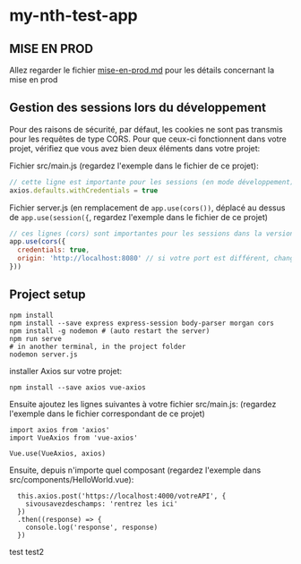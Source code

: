# my-nth-test-app

## MISE EN PROD

Allez regarder le fichier [mise-en-prod.md](mise-en-prod.md) pour les détails concernant la mise en prod

## Gestion des sessions lors du développement

Pour des raisons de sécurité, par défaut, les cookies ne sont pas transmis pour les
requêtes de type CORS. Pour que ceux-ci fonctionnent dans votre projet, vérifiez que vous
avez bien deux éléments dans votre projet:

Fichier src/main.js (regardez l'exemple dans le fichier de ce projet):
```js
// cette ligne est importante pour les sessions (en mode développement)
axios.defaults.withCredentials = true
```

Fichier server.js (en remplacement de `app.use(cors())`, déplacé au dessus de
`app.use(session({`, regardez l'exemple dans le fichier de ce projet)
```js
// ces lignes (cors) sont importantes pour les sessions dans la version de développement
app.use(cors({
  credentials: true,
  origin: 'http://localhost:8080' // si votre port est différent, changez cette valeur !
}))
```

## Project setup
```
npm install
npm install --save express express-session body-parser morgan cors
npm install -g nodemon # (auto restart the server)
npm run serve
# in another terminal, in the project folder
nodemon server.js
```

installer Axios sur votre projet:
```
npm install --save axios vue-axios
```
Ensuite ajoutez les lignes suivantes à votre fichier src/main.js:
(regardez l'exemple dans le fichier correspondant de ce projet)
```
import axios from 'axios'
import VueAxios from 'vue-axios'

Vue.use(VueAxios, axios)
```

Ensuite, depuis n'importe quel composant (regardez l'exemple dans
src/components/HelloWorld.vue):
```
  this.axios.post('https://localhost:4000/votreAPI', {
    sivousavezdeschamps: 'rentrez les ici'
  })
  .then((response) => {
    console.log('response', response)
  })
```
test
test2
